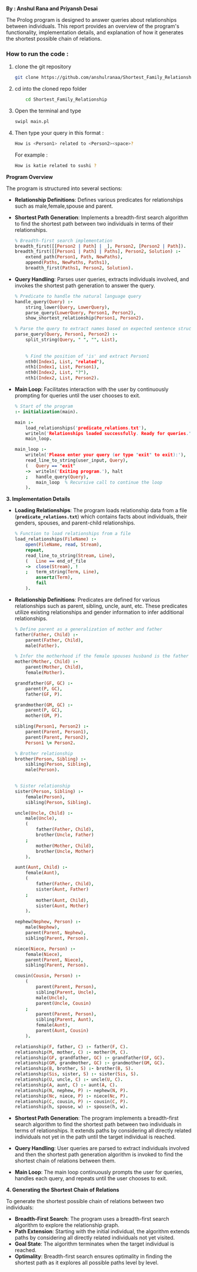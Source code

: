 **By : Anshul Rana and Priyansh Desai**

The Prolog program is designed to answer queries about relationships between individuals. This report provides an overview of the program's functionality, implementation details, and explanation of how it generates the shortest possible chain of relations.

### How to run the code :

1. clone the git repository
    
    ```bash
    git clone https://github.com/anshulranaa/Shortest_Family_Relationship/
    ```
    

1. cd into the cloned repo folder
    
    ```bash
    	cd Shortest_Family_Relationship
    ```
    

1. Open the terminal and type
    
    ```bash
    swipl main.pl
    ```
    
2. Then type your query in this format :
    
    ```bash
    How is <Person1> related to <Person2><space>?
    ```
    
    For example : 
    
    ```bash
    How is katie related to sushi ?
    ```
    

**Program Overview**

The program is structured into several sections:

- **Relationship Definitions**: Defines various predicates for relationships such as male,female,spouse and parent.
- **Shortest Path Generation**: Implements a breadth-first search algorithm to find the shortest path between two individuals in terms of their relationships.
    
    ```prolog
    % Breadth-first search implementation
    breadth_first([[Person2 | Path] | _], Person2, [Person2 | Path]).
    breadth_first([[Person1 | Path] | Paths], Person2, Solution) :-
        extend_path(Person1, Path, NewPaths),
        append(Paths, NewPaths, Paths1),
        breadth_first(Paths1, Person2, Solution).
    ```
    
- **Query Handling**: Parses user queries, extracts individuals involved, and invokes the shortest path generation to answer the query.
    
    ```prolog
    % Predicate to handle the natural language query
    handle_query(Query) :-
        string_lower(Query, LowerQuery),
        parse_query(LowerQuery, Person1, Person2),
        show_shortest_relationship(Person1, Person2).
    
    % Parse the query to extract names based on expected sentence structure
    parse_query(Query, Person1, Person2) :-
        split_string(Query, " ", "", List),
        
        
        % Find the position of 'is' and extract Person1
        nth0(Index1, List, "related"),
        nth1(Index1, List, Person1),
        nth0(Index2, List, "?"),
        nth1(Index2, List, Person2). 
    ```
    
- **Main Loop**: Facilitates interaction with the user by continuously prompting for queries until the user chooses to exit.
    
    ```prolog
    % Start of the program
    :- initialization(main).
    
    main :-
        load_relationships('predicate_relations.txt'),
        writeln('Relationships loaded successfully. Ready for queries.'),
        main_loop.
    
    main_loop :-
        writeln('Please enter your query (or type "exit" to exit):'),
        read_line_to_string(user_input, Query),
        (   Query == "exit"
        ->  writeln('Exiting program.'), halt
        ;   handle_query(Query),
            main_loop  % Recursive call to continue the loop
        ).
    
    ```
    

**3. Implementation Details**

- **Loading Relationships**: The program loads relationship data from a file (**`predicate_relations.txt`**) which contains facts about individuals, their genders, spouses, and parent-child relationships.
    
    ```prolog
    % Function to load relationships from a file
    load_relationships(FileName) :-
        open(FileName, read, Stream),
        repeat,
        read_line_to_string(Stream, Line),
        (   Line == end_of_file
        ->  close(Stream), !
        ;   term_string(Term, Line),
            assertz(Term),
            fail
        ).
    
    ```
    
- **Relationship Definitions**: Predicates are defined for various relationships such as parent, sibling, uncle, aunt, etc. These predicates utilize existing relationships and gender information to infer additional relationships.
    
    ```prolog
    % Define parent as a generalization of mother and father
    father(Father, Child) :-
        parent(Father, Child),
        male(Father).
    
    % Infer the motherhood if the female spouses husband is the father of the child
    mother(Mother, Child) :-
        parent(Mother, Child),
        female(Mother).
    
    grandfather(GF, GC) :-
        parent(P, GC),
        father(GF, P).
    
    grandmother(GM, GC) :- 
        parent(P, GC),
        mother(GM, P).
    
    sibling(Person1, Person2) :-
        parent(Parent, Person1),
        parent(Parent, Person2),
        Person1 \= Person2.
    
    % Brother relationship
    brother(Person, Sibling) :-
        sibling(Person, Sibling),
        male(Person).
        
    
    % Sister relationship
    sister(Person, Sibling) :-
        female(Person),
        sibling(Person, Sibling).
    
    uncle(Uncle, Child) :-
        male(Uncle),
        (   
            father(Father, Child),
            brother(Uncle, Father)
        ;   
            mother(Mother, Child),
            brother(Uncle, Mother)
        ).
    
    aunt(Aunt, Child) :-
        female(Aunt),
        (   
            father(Father, Child),
            sister(Aunt, Father)
        ;   
            mother(Aunt, Child),
            sister(Aunt, Mother)
        ).
    
    nephew(Nephew, Person) :-
        male(Nephew),
        parent(Parent, Nephew),
        sibling(Parent, Person).
    
    niece(Niece, Person) :-
        female(Niece),
        parent(Parent, Niece),
        sibling(Parent, Person).
    
    cousin(Cousin, Person) :-
        (
            parent(Parent, Person),
            sibling(Parent, Uncle),
            male(Uncle),
            parent(Uncle, Cousin)
        ;
            parent(Parent, Person),
            sibling(Parent, Aunt),
            female(Aunt),
            parent(Aunt, Cousin)
        ).
    
    relationship(F, father, C) :- father(F, C).
    relationship(M, mother, C) :- mother(M, C).
    relationship(GF, grandfather, GC) :- grandfather(GF, GC).
    relationship(GM, grandmother, GC) :- grandmother(GM, GC).
    relationship(B, brother, S) :- brother(B, S).
    relationship(Sis, sister, S) :- sister(Sis, S).
    relationship(U, uncle, C) :- uncle(U, C).
    relationship(A, aunt, C) :- aunt(A, C).
    relationship(N, nephew, P) :- nephew(N, P).
    relationship(Nc, niece, P) :- niece(Nc, P).
    relationship(C, cousin, P) :- cousin(C, P).
    relationship(h, spouse, w) :- spouse(h, w).
    
    ```
    
- **Shortest Path Generation**: The program implements a breadth-first search algorithm to find the shortest path between two individuals in terms of relationships. It extends paths by considering all directly related individuals not yet in the path until the target individual is reached.
- **Query Handling**: User queries are parsed to extract individuals involved and then the shortest path generation algorithm is invoked to find the shortest chain of relations between them.
- **Main Loop**: The main loop continuously prompts the user for queries, handles each query, and repeats until the user chooses to exit.

**4. Generating the Shortest Chain of Relations**

To generate the shortest possible chain of relations between two individuals:

- **Breadth-First Search**: The program uses a breadth-first search algorithm to explore the relationship graph.
- **Path Extension**: Starting with the initial individual, the algorithm extends paths by considering all directly related individuals not yet visited.
- **Goal State**: The algorithm terminates when the target individual is reached.
- **Optimality**: Breadth-first search ensures optimality in finding the shortest path as it explores all possible paths level by level.
